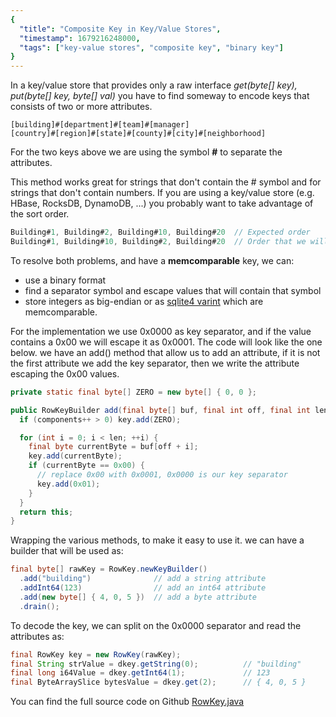 ```yaml
---
{
  "title": "Composite Key in Key/Value Stores",
  "timestamp": 1679216248000,
  "tags": ["key-value stores", "composite key", "binary key"]
}
---
```


In a key/value store that provides only a raw interface _get(byte[] key), put(byte[] key, byte[] val)_
you have to find someway to encode keys that consists of two or more attributes.

```
[building]#[department]#[team]#[manager]
[country]#[region]#[state]#[county]#[city]#[neighborhood]
```

For the two keys above we are using the symbol **#** to separate the attributes.

This method works great for strings that don't contain the # symbol and for strings that don't contain numbers.
If you are using a key/value store (e.g. HBase, RocksDB, DynamoDB, ...) you probably want to take advantage of the sort order.

```java
Building#1, Building#2, Building#10, Building#20  // Expected order
Building#1, Building#10, Building#2, Building#20  // Order that we will get using strings
```

To resolve both problems, and have a **memcomparable** key, we can:
 * use a binary format
 * find a separator symbol and escape values that will contain that symbol
 * store integers as big-endian or as [sqlite4 varint](https://sqlite.org/src4/doc/trunk/www/varint.wiki) which are memcomparable.

For the implementation we use 0x0000 as key separator, and if the value contains a 0x00 we will escape it as 0x0001. The code will look like the one below. we have an add() method that allow us to add an attribute, if it is not the first attribute we add the key separator, then we write the attribute escaping the 0x00 values.
```java
private static final byte[] ZERO = new byte[] { 0, 0 };

public RowKeyBuilder add(final byte[] buf, final int off, final int len) {
  if (components++ > 0) key.add(ZERO);

  for (int i = 0; i < len; ++i) {
    final byte currentByte = buf[off + i];
    key.add(currentByte);
    if (currentByte == 0x00) {
      // replace 0x00 with 0x0001, 0x0000 is our key separator
      key.add(0x01);
    }
  }
  return this;
}
```

Wrapping the various methods, to make it easy to use it. we can have a builder that will be used as:
```java
final byte[] rawKey = RowKey.newKeyBuilder()
  .add("building")              // add a string attribute
  .addInt64(123)                // add an int64 attribute
  .add(new byte[] { 4, 0, 5 })  // add a byte attribute
  .drain();
```

To decode the key, we can split on the 0x0000 separator and read the attributes as:
```java
final RowKey key = new RowKey(rawKey);
final String strValue = dkey.getString(0);          // "building"
final long i64Value = dkey.getInt64(1);             // 123
final ByteArraySlice bytesValue = dkey.get(2);      // { 4, 0, 5 }
```

You can find the full source code on Github [RowKey.java](https://github.com/matteobertozzi/rednaco-java/blob/main/rednaco-core/src/main/java/io/github/matteobertozzi/rednaco/bytes/encoding/RowKey.java)

